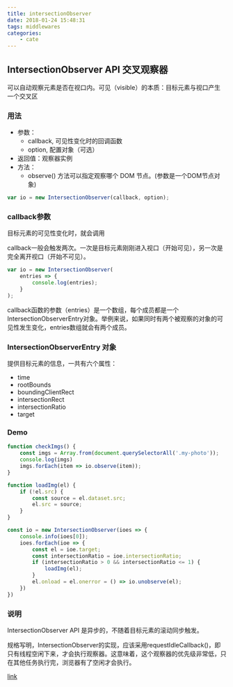 ```yaml
---
title: intersectionObserver
date: 2018-01-24 15:48:31
tags: middlewares
categories:
    - cate
---
```


## IntersectionObserver API 交叉观察器

可以自动观察元素是否在视口内。可见（visible）的本质：目标元素与视口产生一个交叉区

### 用法

- 参数：
  - callback, 可见性变化时的回调函数
  - option, 配置对象（可选）
- 返回值：观察器实例
- 方法：
  - observe() 方法可以指定观察哪个 DOM 节点。(参数是一个DOM节点对象)

```js
var io = new IntersectionObserver(callback, option);
```

### callback参数

目标元素的可见性变化时，就会调用

callback一般会触发两次。一次是目标元素刚刚进入视口（开始可见），另一次是完全离开视口（开始不可见）。

```js
var io = new IntersectionObserver(
    entries => {
        console.log(entries);
    }
);
```

callback函数的参数（entries）是一个数组，每个成员都是一个IntersectionObserverEntry对象。举例来说，如果同时有两个被观察的对象的可见性发生变化，entries数组就会有两个成员。

### IntersectionObserverEntry 对象

提供目标元素的信息，一共有六个属性：

- time
- rootBounds
- boundingClientRect
- intersectionRect
- intersectionRatio
- target

### Demo

```js
function checkImgs() {
    const imgs = Array.from(document.querySelectorAll('.my-photo'));
    console.log(imgs)
    imgs.forEach(item => io.observe(item));
}

function loadImg(el) {
    if (!el.src) {
        const source = el.dataset.src;
        el.src = source;
    }
}

const io = new IntersectionObserver(ioes => {
    console.info(ioes[0]);
    ioes.forEach(ioe => {
        const el = ioe.target;
        const intersectionRatio = ioe.intersectionRatio;
        if (intersectionRatio > 0 && intersectionRatio <= 1) {
            loadImg(el);
        }
        el.onload = el.onerror = () => io.unobserve(el);
    })
})
```

### 说明

IntersectionObserver API 是异步的，不随着目标元素的滚动同步触发。

规格写明，IntersectionObserver的实现，应该采用requestIdleCallback()，即只有线程空闲下来，才会执行观察器。这意味着，这个观察器的优先级非常低，只在其他任务执行完，浏览器有了空闲才会执行。

[link](http://www.ruanyifeng.com/blog/2016/11/intersectionobserver_api.html)